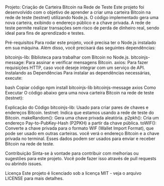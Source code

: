 Projeto: Criação de Carteira Bitcoin na Rede de Teste
Este projeto foi desenvolvido com o objetivo de aprender a criar uma carteira Bitcoin na rede de teste (testnet) utilizando Node.js. O código implementado gera uma nova carteira, exibindo o endereço público e a chave privada. A rede de teste permite realizar transações sem risco de perda de dinheiro real, sendo ideal para fins de aprendizado e testes.

Pré-requisitos
Para rodar este projeto, você precisa ter o Node.js instalado em sua máquina. Além disso, você precisará das seguintes dependências:

bitcoinjs-lib: Biblioteca para trabalhar com Bitcoin no Node.js.
bitcoinjs-message: Para assinar e verificar mensagens Bitcoin.
axios: Para fazer requisições HTTP, caso você deseje integrar com um serviço de API.
Instalando as Dependências
Para instalar as dependências necessárias, execute:

bash
Copiar código
npm install bitcoinjs-lib bitcoinjs-message axios
Como Executar
O código abaixo gera uma nova carteira Bitcoin na rede de teste (testnet):

Explicação do Código
bitcoinjs-lib: Usado para criar pares de chaves e endereços Bitcoin.
testnet: Indica que estamos usando a rede de teste do Bitcoin.
makeRandom(): Gera uma chave privada aleatória.
p2pkh(): Cria um endereço Pay-to-PubKey-Hash (P2PKH) a partir da chave pública.
toWIF(): Converte a chave privada para o formato WIF (Wallet Import Format), que pode ser usado em outras carteiras.
você verá o endereço Bitcoin e a chave privada no terminal. Esses dados podem ser usados para enviar e receber Bitcoin na rede de teste.

Contribuição
Sinta-se à vontade para contribuir com melhorias ou sugestões para este projeto. Você pode fazer isso através de pull requests ou abrindo issues.

Licença
Este projeto é licenciado sob a licença MIT - veja o arquivo LICENSE para mais detalhes.
